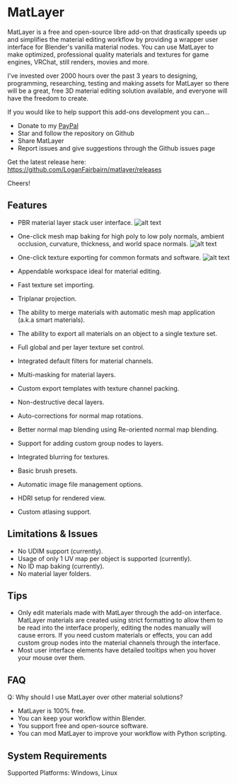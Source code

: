 # MatLayer

MatLayer is a free and open-source libre add-on that drastically speeds up and simplifies the material editing workflow by providing a wrapper user interface for Blender's vanilla material nodes. You can use MatLayer to make optimized, professional quality materials and textures for game engines, VRChat, still renders, movies and more.

I've invested over 2000 hours over the past 3 years to designing, programming, researching, testing and making assets for MatLayer so there will be a great, free 3D material editing solution available, and everyone will have the freedom to create.

If you would like to help support this add-ons development you can...
- Donate to my [PayPal](https://paypal.me/RyverCA?country.x=CA&locale.x=en_US)
- Star and follow the repository on Github
- Share MatLayer
- Report issues and give suggestions through the Github issues page

Get the latest release here: https://github.com/LoganFairbairn/matlayer/releases

Cheers!

## Features

- PBR material layer stack user interface.
![alt text](https://raw.githubusercontent.com/LoganFairbairn/matlayer/main/promo/LayeredMaterialBall.png?raw=true)

- One-click mesh map baking for high poly to low poly normals, ambient occlusion, curvature, thickness, and world space normals.
![alt text](https://raw.githubusercontent.com/LoganFairbairn/matlayer/main/promo/MaterialBall_MeshMapBakes.png?raw=true)

- One-click texture exporting for common formats and software.
![alt text](https://raw.githubusercontent.com/LoganFairbairn/matlayer/main/promo/ExportingWithChannelPacking.png?raw=true)

- Appendable workspace ideal for material editing.
- Fast texture set importing.
- Triplanar projection.
- The ability to merge materials with automatic mesh map application (a.k.a smart materials).
- The ability to export all materials on an object to a single texture set.
- Full global and per layer texture set control.
- Integrated default filters for material channels.
- Multi-masking for material layers.
- Custom export templates with texture channel packing.
- Non-destructive decal layers.
- Auto-corrections for normal map rotations.
- Better normal map blending using Re-oriented normal map blending.
- Support for adding custom group nodes to layers.
- Integrated blurring for textures.
- Basic brush presets.
- Automatic image file management options.
- HDRI setup for rendered view.
- Custom atlasing support.

## Limitations & Issues

- No UDIM support (currently).
- Usage of only 1 UV map per object is supported (currently).
- No ID map baking (currently).
- No material layer folders.

## Tips

- Only edit materials made with MatLayer through the add-on interface. MatLayer materials are created using strict formatting to allow them to be read into the interface properly, editing the nodes manually will cause errors. If you need custom materials or effects, you can add custom group nodes into the material channels through the interface.
- Most user interface elements have detailed tooltips when you hover your mouse over them.

## FAQ

Q: Why should I use MatLayer over other material solutions?
- MatLayer is 100% free.
- You can keep your workflow within Blender.
- You support free and open-source software.
- You can mod MatLayer to improve your workflow with Python scripting.

## System Requirements
Supported Platforms: Windows, Linux